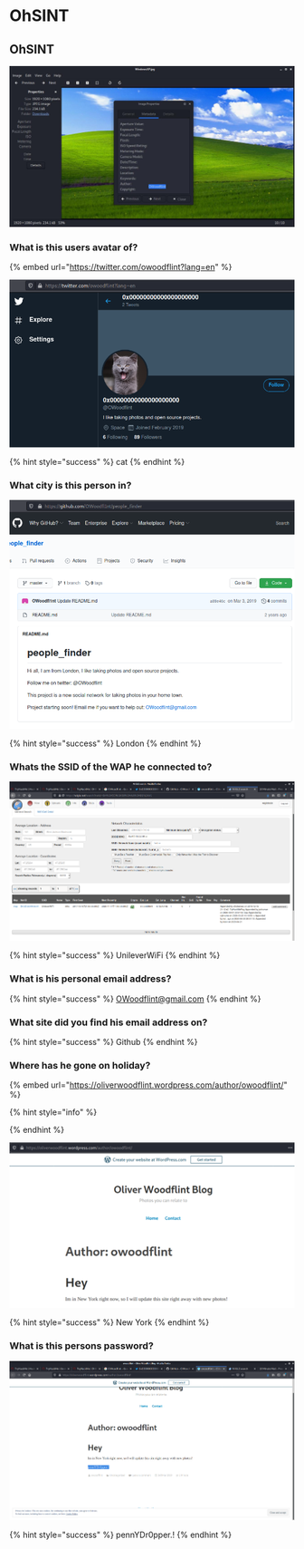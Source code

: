 # OhSINT

## OhSINT

![](../.gitbook/assets/image%20%28238%29.png)

### What is this users avatar of?

{% embed url="https://twitter.com/owoodflint?lang=en" %}

![](../.gitbook/assets/image%20%28233%29.png)

{% hint style="success" %}
cat
{% endhint %}

### What city is this person in?

![](../.gitbook/assets/image%20%28229%29.png)

{% hint style="success" %}
London
{% endhint %}

### Whats the SSID of the WAP he connected to?

![](../.gitbook/assets/image%20%28234%29.png)

{% hint style="success" %}
UnileverWiFi
{% endhint %}

### What is his personal email address?

{% hint style="success" %}
OWoodflint@gmail.com
{% endhint %}

### What site did you find his email address on?

{% hint style="success" %}
Github
{% endhint %}

### Where has he gone on holiday?

{% embed url="https://oliverwoodflint.wordpress.com/author/owoodflint/" %}

{% hint style="info" %}

{% endhint %}

![](../.gitbook/assets/image%20%28240%29.png)

{% hint style="success" %}
New York
{% endhint %}

### What is this persons password?

![](../.gitbook/assets/image%20%28237%29.png)

{% hint style="success" %}
pennYDr0pper.!
{% endhint %}

